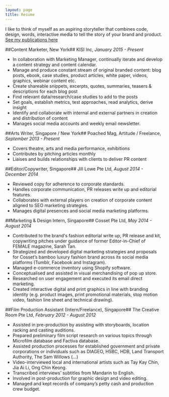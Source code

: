 ```yaml
---
layout: page
title: Resume
---
```


I like to think of myself as an aspiring storyteller that combines code, design, words, interactive media to tell the story of your brand and product. [See my publications here](/features)

##Content Marketer, New York##
KISI Inc, *January 2015  - Present*

* In collaboration with Marketing Manager, continually iterate and develop a content strategy and content calendar.
* Manage and produce constant stream of original branded content: blog posts, ebook, case studies, product articles, white paper, videos, graphics, webinar content etc.
* Create shareable snippets, excerpts, quotes, summaries, teasers & descriptions for each blog post
* Find relevant data/research/case studies to add to the posts
* Set goals, establish metrics, test approaches, read analytics, derive insight
* Identify and collaborate with internal and external partners in creation and distribution of content
* Manages social media accounts and weekly email newsletter.


##Arts Writer, Singapore / New York##
Poached Mag, Artitude / Freelance, *September 2013 - Present*

*	Covers theatre, arts and media performance, exhibitions
*	Contributes by pitching articles monthly
*	Liaises and builds relationships with clients to deliver PR content


##Editor/Copywriter, Singapore##
Jill Lowe Pte Ltd, *August 2014 - December 2014*

*	Reviewed copy for adherence to corporate standards.
* Handles corporate communication, PR releases write up and editorial features.
* Collaborates with external players on creation of corporate content aligned to SEO marketing strategies.
* Manages digital presences and social media marketing platforms.

##Marketing & Design Intern, Singapore##
Cosset Pte Ltd, *May 2014 - August 2014*

*	Contributed to the brand's fashion editorial write up, PR release and kit, copywriting pitches under guidance of former Editor-in-Chief of FEMALE magazine, Sarah Tan.
*	Strategized and developed digital marketing strategies and proposals for Cosset’s bamboo luxury fashion brand across its social media platforms (Tumblr, Facebook and Instagram).
* Managed e-commerce inventory using Shopify software.
* Conceptualised and assisted in visual merchandising of pop up store.
* Researched on user engagement and executed its email direct marketing.
* Created interactive digital and print graphics in line with branding identity (e.g. product images, print promotional materials, stop motion video, fashion line sheet and technical drawing).

##Film Production Assistant (Intern/Freelance), Singapore##
The Creative Room Pte Ltd, *February 2012 - August 2012*

*	Assisted in pre-production by assisting with storyboards, location racking and casting auditions.
*	Prepared preliminary film script research on various topics through Microfilm database and Factiva database.
*	Assisted production processes for established government and private corporations or individuals such as DIAGEO, HSBC, HDB, Land Transport Authority, The Sam Willows (…)
*	Video-interviewed local and international artists such as Tay Kay Chin, Jia Ai Li, Ong Chin Keong.
*	Transcribed interviews’ subtitles from Mandarin to English.
*	Involved in post-production for graphic design and video editing.
*	Managed and kept records of company’s petty cash and production crew budget.
